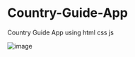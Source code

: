 # Country-Guide-App
Country Guide App using html css js 


![image](https://github.com/sahilchotaliya/Country-Guide-App/assets/51098526/1532123d-af1f-40bf-9ac9-e5d6425fd3bf)

